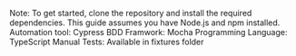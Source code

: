 Note: To get started, clone the repository and install the required dependencies. This guide assumes you have Node.js and npm installed.
Automation tool: Cypress
BDD Framwork: Mocha
Programming Language: TypeScript
Manual Tests: Available in fixtures folder
